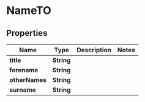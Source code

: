 
# NameTO

## Properties
Name | Type | Description | Notes
------------ | ------------- | ------------- | -------------
**title** | **String** |  | 
**forename** | **String** |  | 
**otherNames** | **String** |  | 
**surname** | **String** |  | 



